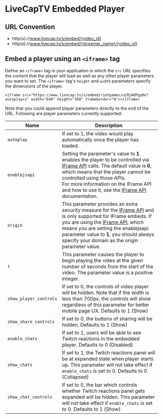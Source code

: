 # LiveCapTV Embedded Player

## URL Convention

- http(s)://www.livecap.tv/s/embed/{video_id}
- http(s)://www.livecap.tv/s/embed/{streamer_name}/{video_id}

## Embed a player using an `<iframe>` tag

Define an `<iframe>` tag in your application in which the `src` URL specifies the content that the player will load as well as any other player parameters you want to set. The `<iframe>` tag's `height` and `width` parameters specify the dimensions of the player.

    <iframe src="https://www.livecap.tv/s/embed/riotgames/uLMjA0PqyDe?autoplay=1" width="640" height="360" frameborder="0"></iframe>

Note that you could append player parameters directly to the end of the URL. Following are player parameters currently supported:

<table>
    <thead>
        <tr>
            <th>Name</th>
            <th width=100%>Description</th>
        </tr>
    </thead>
    <tbody>
        <tr>
            <td><code>autoplay</code></td>
            <td>If set to 1, the video would play automatically once the player has loaded.</td>
        </tr>
        <tr>
            <td><code>enablejsapi</code></td>
            <td>Setting the parameter's value to <b>1</b> enables the player to be controlled via <a href="/v1/iframe_api.md">IFrame API</a> calls. The default value is <b>0</b>, which means that the player cannot be controlled using those APIs.<br/>For more information on the IFrame API and how to use it, see the <a href="/v1/iframe_api.md">IFrame API</a> documentation. </td>
        </tr>
        <tr>
            <td><code>origin</code></td>
            <td>This parameter provides an extra security measure for the <a href="/v1/iframe_api.md">IFrame API</a> and is only supported for IFrame embeds. If you are using the <a href="/v1/iframe_api.md">IFrame API</a>, which means you are setting the enablejsapi parameter value to <b>1</b>, you should always specify your domain as the origin parameter value.</td>
        </tr>
        <tr>
            <td><code>t</code></td>
            <td>This parameter causes the player to begin playing the video at the given number of seconds from the start of the video. The parameter value is a positive integer.</td>
        </tr>
        <tr>
            <td><code>show_player_controls</code></td>
            <td>If set to 0, the controls of video player will be hidden. Note that if the width is less than 700px, the controls will show regardless of this parameter for better mobile page UX. Defaults to 1 (Show)</td>
        </tr>
        <tr>
            <td><code>show_share_controls</code></td>
            <td>If set to 0, the buttons of sharing will be hidden. Defaults to 1 (Show)</td>
        </tr>
        <tr>
            <td><code>enable_chats</code></td>
            <td>If set to 1, users will be able to see Twitch reactions in the embedded player. Defaults to 0 (Disabled)</td>
        </tr>
        <tr>
            <td><code>show_chats</code></td>
            <td>If set to 1, the Twitch reactions panel will be at expanded state when player starts up. This parameter will not take effect if <code>enable_chats</code> is set to 0. Defaults to 0 (Collapsed)</td>
        </tr>
        <tr>
            <td><code>show_chat_controls</code></td>
            <td>If set to 0, the bar which controls whether Twitch reactions panel gets expanded will be hidden. This parameter will not take effect if <code>enable_chats</code> is set to 0. Defaults to 1 (Show)</td>
        </tr>
    </tbody>
</table>
